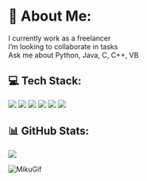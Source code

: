 

<h1>💫 About Me:</h1>
<p>I currently work as a freelancer<br>
I’m looking to collaborate in tasks<br>
Ask me about Python, Java, C, C++, VB</p>

<h2>💻 Tech Stack:</h2>
<img src="https://img.shields.io/badge/c-%2300599C.svg?style=for-the-badge&logo=c&logoColor=white"/>
<img src="https://img.shields.io/badge/c++-%2300599C.svg?style=for-the-badge&logo=c%2B%2B&logoColor=white"/>
<img src="https://img.shields.io/badge/java-%23ED8B00.svg?style=for-the-badge&logo=java&logoColor=white"/>
<img src="https://img.shields.io/badge/python-3670A0?style=for-the-badge&logo=python&logoColor=ffdd54"/>
<img src="https://img.shields.io/badge/.NET-5C2D91?style=for-the-badge&logo=.net&logoColor=white"/>
<img src="https://img.shields.io/badge/Linux-FCC624?style=for-the-badge&logo=linux&logoColor=black"/>

<h2>📊 GitHub Stats:</h2>
<img src="https://github-readme-stats.vercel.app/api/top-langs/?username=DiegoOC111&theme=dark&hide_border=false&layout=compact"/>



</div>

![MikuGif](https://github.com/DiegoOC111/DiegoOC111/blob/main/miku%20gift.gif)

